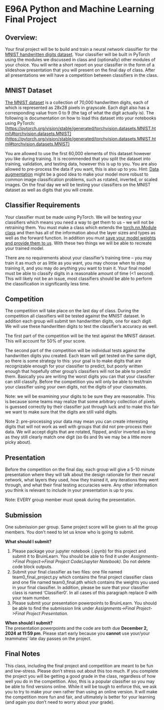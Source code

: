 #  E96A Python and Machine Learning Final Project

## Overview:

Your final project will be to build and train a neural network classifier for the [MNIST handwritten digits dataset](https://pytorch.org/vision/stable/generated/torchvision.datasets.MNIST.html#torchvision.datasets.MNIST). Your classifier will be built in PyTorch using the modules we discussed in class and (optionally) other modules of your choice. You will write a short report on your classifier in the form of a slideshow presentation that you will present on the final day of class. After all presentations we will have a competition between classifiers in the class.

## MNIST Dataset

[The MNIST dataset](https://en.wikipedia.org/wiki/MNIST_database) is a collection of 70,000 handwritten digits, each of which is represented as 28x28 pixels in grayscale. Each digit also has a corresponding value from 0 to 9 (the tag of what the digit actually is). The following is documentation on how to load this dataset into your notebooks using PyTorch:  
[https://pytorch.org/vision/stable/generated/torchvision.datasets.MNIST.html\#torchvision.datasets.MNIST](https://pytorch.org/vision/stable/generated/torchvision.datasets.MNIST.html#torchvision.datasets.MNIST)

You are allowed to use the first 60,000 elements of this dataset however you like during training. It is recommended that you split the dataset into training, validation, and testing data, however this is up to you. You are also allowed to pre-process the data if you want, this is also up to you. Hint: [Data augmentation](https://nanonets.com/blog/data-augmentation-how-to-use-deep-learning-when-you-have-limited-data-part-2/) might be a good idea to make your model more robust to common image classification problems, such as rotated, inverted, or scaled images. On the final day we will be testing your classifiers on the MNIST dataset as well as digits that you will create.

## Classifier Requirements

Your classifier must be made using PyTorch. We will be testing your classifiers which means you need a way to get them to us – we will not be retraining them. You must make a class which extends the [torch.nn.Module class](https://pytorch.org/docs/stable/generated/torch.nn.Module.html) and then has all of the information about the layer sizes and types as well as the forward function. In addition you must [save your model weights and provide them to us](https://pytorch.org/tutorials/beginner/saving_loading_models.html). With these two things we will be able to recreate your trained model.

There are no requirements about your classifier’s training time – you may train it as much or as little as you want, you may choose when to stop training it, and you may do anything you want to train it. Your final model must be able to classify digits in a reasonable amount of time (\<1 second). This will likely not be an issue, most classifiers should be able to perform the classification in significantly less time.

## Competition

The competition will take place on the last day of class. During the competition all classifiers will be tested against the MNIST dataset. In addition each group will submit ten handwritten digits, one for each digit. We will use these handwritten digits to test the classifier’s accuracy as well.

The first part of the competition will be the test against the MNIST dataset. This will account for 50% of your score.

The second part of the competition will be individual tests against the handwritten digits you created. Each team will get tested on the same digit, so there is some strategy to this: your goal is to make digits that are recognizable enough for your classifier to predict, but poorly written enough that hopefully other group’s classifiers will not be able to predict them. Basically you are writing the worst digits you can that your classifier can still classify. Before the competition you will only be able to test/train your classifier using your own digits, not the digits of your classmates. 

Note: we will be examining your digits to be sure they are reasonable. This is because some teams may realize that some arbitrary collection of pixels is guessed correctly by their classifier just through luck and to make this fair we want to make sure that the digits are still valid digits.

Note 2: pre-processing your data may mean you can create interesting digits that will not work as well with groups that did not pre-process their data. We will accept digits that are rotated, flipped, and/or inverted as long as they still clearly match one digit (so 6s and 9s we may be a little more picky about).

## Presentation

Before the competition on the final day, each group will give a 5-10 minute presentation where they will talk about the design rationale for their neural network, what layers they used, how they trained it, any iterations they went through, and what their final testing accuracies were. Any other information you think is relevant to include in your presentation is up to you.

Note: EVERY group member must speak during the presentation.

## Submission

One submission per group. Same project score will be given to all the group members. You don’t need to let us know who is going to submit.

**What should I submit?**

1. Please package your jupyter notebook (.ipynb) for this project and submit it to BruinLearn. You should be able to find it under *Assignments-\>Final Project-\>Final Project Code(Jupyter Notebook)*. Do not delete code block outputs.  
2. Submit your final classifier as two files: one file named team0\_final\_project.py which contains the final project classifier class and one file named team0\_final.pth which contains the weights you used in your final classifier. In addition, please be sure that your classifier class is named ‘Classifier0’. In all cases of this paragraph replace 0 with your team number.  
3. Please submit your presentation powerpoints to BruinLearn. You should be able to find the submission link under *Assignments-\>Final Project-\>Final Project Presentation.*

**When should I submit?**  
The presentation powerpoints and the code are both due **December 2, 2024 at 11:59 pm**. Please start early because you **cannot** use your/your teammates’ late day passes on the project.

## Final Notes

This class, including the final project and competition are meant to be fun and low-stress. Please don’t stress out about this too much. If you complete the project you will be getting a good grade in the class, regardless of how well you do in the competition. Also, this is a popular classifier so you may be able to find versions online. While it will be tough to enforce this, we ask you to try to make your own rather than using an online version. It will make the competition more fun and fair, and ultimately is better for your learning (and again you don’t need to worry about your grade).   
